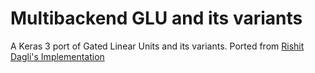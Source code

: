 # Multibackend GLU and its variants

A Keras 3 port of Gated Linear Units and its variants. Ported from [Rishit Dagli's Implementation](https://github.com/Rishit-dagli/GLU/tree/main)



